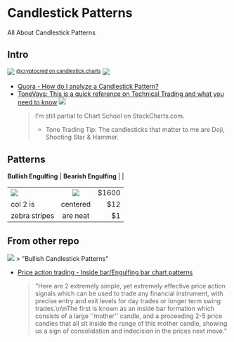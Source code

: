 # Candlestick Patterns

All About Candlestick Patterns

## Intro

<img src="http://i.imgur.com/ARhol90.png"/>
<sup><a href="https://twitter.com/CryptoCred/status/1040700546221584384">@cryptocred on candlestick charts</a></sup>


<img src="http://i.imgur.com/emgxi5I.png"/>

* [Quora - How do I analyze a Candlestick Pattern?](https://www.quora.com/How-do-I-analyze-a-candlestick-pattern-chart)
* [ToneVays: This is a quick reference on Technical Trading and what you need to know](http://www.libertylifetrail.com/education/learntrading)
  ![](http://www.libertylifetrail.com/wp-content/uploads/2014/02/Candlestick-Cheat-Sheet_web-01-1024x724.jpg)
  > I’m still partial to Chart School on StockCharts.com.
  >
  > * Tone Trading Tip: The candlesticks that matter to me are Doji, Shooting Star & Hammer. 


## Patterns



**Bullish Engulfing** | **Bearish Engulfing** |
 | 

|     |            |    |
| ------------- |:-------------:| -----:|
| ![](http://i.imgur.com/5EtoCy0.png)      | ![](http://i.imgur.com/kNMA6be.png) | $1600 |
| col 2 is      | centered      |   $12 |
| zebra stripes | are neat      |    $1 |



## From other repo


<img src="https://pbs.twimg.com/media/DmoTJNlXcAAPQza.jpg:large"/>
  > "Bullish Candlestick Patterns"



* [Price action trading - Inside bar/Engulfing bar chart patterns](https://steemit.com/bitcoin/@cryptobroye/success-strategies-3-price-action-trading-inside-bar-engulfing-bar-chart-patterns)
  > "Here are 2 extremely simple, yet extremely effective price action signals which can be used to trade any financial instrument, with precise entry and exit levels for day trades or longer term swing trades.\n\nThe first is known as an inside bar formation which consists of a large ''mother'' candle, and a proceeding 2-5 price candles that all sit inside the range of this mother candle, showing us a sign of consolidation and indecision in the prices next move."



